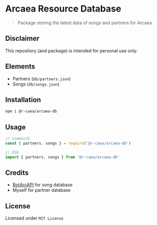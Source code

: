 # Arcaea Resource Database
> Package storing the latest data of songs and partners for Arcaea

## Disclaimer
This repository (and package) is intended for personal use only.

## Elements
- Partners (`db/partners.json`)
- Songs (`db/songs.json`)

## Installation
```sh
npm i @r-caea/arcaea-db 
```

## Usage
```javascript
// CommonJS
const { partners, songs } = require('@r-caea/arcaea-db')

// ES6
import { partners, songs } from '@r-caea/arcaea-db'
```

## Credits
- [BotArcAPI](https://github.com/TheSnowfield/BotArcAPI) for song database
- Myself for partner database

## License
Licensed under `MIT License`
